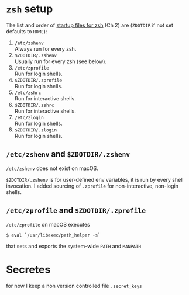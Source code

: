 # `zsh` setup

The list and order of [startup files for zsh][zshug] (Ch 2) are (`ZDOTDIR` if not set defaults to `HOME`):

1. `/etc/zshenv`  
  Always run for every zsh.
1. `$ZDOTDIR/.zshenv`  
  Usually run for every zsh (see below).
1. `/etc/zprofile`  
  Run for login shells.
1. `$ZDOTDIR/.zprofile`  
  Run for login shells.
1. `/etc/zshrc`  
  Run for interactive shells.
1. `$ZDOTDIR/.zshrc`  
  Run for interactive shells.
1. `/etc/zlogin`  
  Run for login shells.
1. `$ZDOTDIR/.zlogin`  
  Run for login shells.


## `/etc/zshenv` and `$ZDOTDIR/.zshenv`
`/etc/zshenv` does not exist on macOS.

`$ZDOTDIR/.zshenv` is for user-defined env variables, it is run by every shell invocation.
I added sourcing of `.zprofile` for non-interactive, non-login shells.


## `/etc/zprofile` and `$ZDOTDIR/.zprofile`
`/etc/zprofile` on macOS executes
```shell
$ eval `/usr/libexec/path_helper -s`
```
that sets and exports the system-wide `PATH` and `MANPATH`



[zshug]: <https://zsh.sourceforge.io/Guide/> "zsh user Guide"


# Secretes
for now I keep a non version controlled file `.secret_keys`